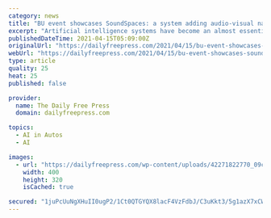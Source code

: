 ```yaml
---
category: news
title: "BU event showcases SoundSpaces: a system adding audio-visual navigation to artificial intelligence"
excerpt: "Artificial intelligence systems have become an almost essential aspect of the modern world. From semi-self-driving cars to education tools and workplace assistance, demand for efficient AI systems will only increase as more programs are developed."
publishedDateTime: 2021-04-15T05:09:00Z
originalUrl: "https://dailyfreepress.com/2021/04/15/bu-event-showcases-soundspaces-a-system-adding-audio-visual-navigation-to-artificial-intelligence/"
webUrl: "https://dailyfreepress.com/2021/04/15/bu-event-showcases-soundspaces-a-system-adding-audio-visual-navigation-to-artificial-intelligence/"
type: article
quality: 25
heat: 25
published: false

provider:
  name: The Daily Free Press
  domain: dailyfreepress.com

topics:
  - AI in Autos
  - AI

images:
  - url: "https://dailyfreepress.com/wp-content/uploads/42271822770_09cee734c0_k-400x320.jpg"
    width: 400
    height: 320
    isCached: true

secured: "1juPcUuNgXHuII0ugP2/1Ct0QTGYQX8lacF4VzFdbJ/C3uKkt3/5g1azX7xCWPk424+QjjePjMW20im/efEKUOPyDvxQTx3ClIXzH7DkqD+mL/AUkZoOsDjOi1QFDjpSqOkkTwwKhmuIGlU33zu187vAO4pzlkZQC6qgJWHtdy0I0mu/7w88DAKCK5RdHLmlWBL1jeGsWbQbE5uHCdTsTTCh1Evby7idwBP8pCsx6FIJJZUfwSRkEm7feWrtFgp1DYCe1dWwp9Bu4dwhLVsllYtqVvfddDh3Atp+zS9DtbPNKoy8/cOSuJarwYScq2MAdF4tv9KLqTJMLSCS5UhbEMkmmnrtadLukSOsXnsll/Q=;1LCILKq3ybjUx6pCwKv0Cw=="
---
```


